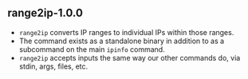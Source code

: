 ## range2ip-1.0.0
* `range2ip` converts IP ranges to individual IPs within those ranges.
* The command exists as a standalone binary in addition to as a subcommand on the
main `ipinfo` command.
* `range2ip` accepts inputs the same way our other commands do, via stdin, args,
files, etc.
